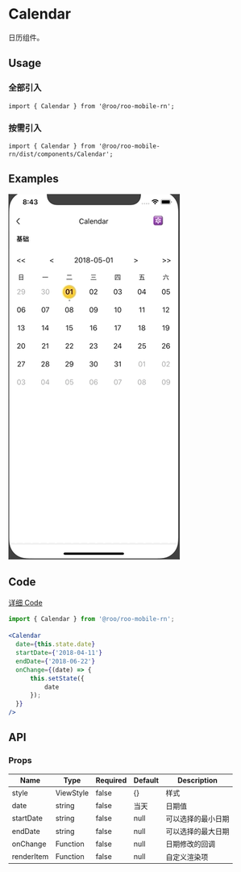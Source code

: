 # Calendar

日历组件。

## Usage

### 全部引入
```
import { Calendar } from '@roo/roo-mobile-rn';
```
### 按需引入

```
import { Calendar } from '@roo/roo-mobile-rn/dist/components/Calendar';
```

## Examples

![image](../images/Calendar/1.gif)

## Code
[详细 Code](../../examples/Calendar/index.tsx)

```jsx
import { Calendar } from '@roo/roo-mobile-rn';

<Calendar
  date={this.state.date}
  startDate={'2018-04-11'}
  endDate={'2018-06-22'}
  onChange={(date) => {
      this.setState({
          date
      });
  }}
/>
```

## API

### Props

| Name | Type | Required | Default | Description |
| ---- | ---- | ---- | ---- | ---- |
| style | ViewStyle | false | {} | 样式 |
| date | string | false | 当天 | 日期值 |
| startDate | string | false | null | 可以选择的最小日期 |
| endDate | string | false | null | 可以选择的最大日期 |
| onChange | Function | false | null | 日期修改的回调 |
| renderItem | Function | false | null | 自定义渲染项 |

